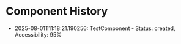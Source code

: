 # Component History

- 2025-08-01T11:18:21.190256: TestComponent - Status: created, Accessibility: 95%
